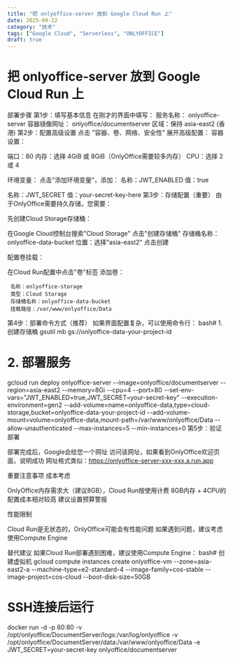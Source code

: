 ```yaml
---
title: "把 onlyoffice-server 放到 Google Cloud Run 上"
date: 2025-09-22
category: "技术"
tags: ["Google Cloud", "Serverless", "ONLYOFFICE"]
draft: true
---
```


# 把 onlyoffice-server 放到 Google Cloud Run 上

部署步骤
第1步：填写基本信息
在刚才的界面中填写：
服务名称：
onlyoffice-server
容器镜像网址：
onlyoffice/documentserver
区域：保持 asia-east2 (香港)
第2步：配置高级设置
点击 "容器、卷、网络、安全性" 展开高级配置：
容器设置：

端口：80
内存：选择 4GiB 或 8GiB（OnlyOffice需要较多内存）
CPU：选择 2 或 4

环境变量：
点击"添加环境变量"，添加：
名称：JWT\_ENABLED
值：true

名称：JWT\_SECRET
值：your-secret-key-here
第3步：存储配置（重要）
由于OnlyOffice需要持久存储，您需要：

先创建Cloud Storage存储桶：

在Google Cloud控制台搜索"Cloud Storage"
点击"创建存储桶"
存储桶名称：onlyoffice-data-bucket
位置：选择"asia-east2"
点击创建

配置卷挂载：

在Cloud Run配置中点击"卷"标签
添加卷：

```
 名称：onlyoffice-storage
 类型：Cloud Storage
 存储桶名称：onlyoffice-data-bucket
 挂载路径：/var/www/onlyoffice/Data
```

第4步：部署命令方式（推荐）
如果界面配置复杂，可以使用命令行：
bash# 1. 创建存储桶
gsutil mb gs://onlyoffice-data-your-project-id

# 2\. 部署服务

gcloud run deploy onlyoffice-server --image=onlyoffice/documentserver --region=asia-east2 --memory=8Gi --cpu=4 --port=80 --set-env-vars="JWT\_ENABLED=true,JWT\_SECRET=your-secret-key" --execution-environment=gen2 --add-volume=name=onlyoffice-data,type=cloud-storage,bucket=onlyoffice-data-your-project-id --add-volume-mount=volume=onlyoffice-data,mount-path=/var/www/onlyoffice/Data --allow-unauthenticated --max-instances=5 --min-instances=0
第5步：验证部署

部署完成后，Google会给您一个网址
访问该网址，如果看到OnlyOffice欢迎页面，说明成功
网址格式类似：https://onlyoffice-server-xxx-xxx.a.run.app

重要注意事项
成本考虑

OnlyOffice内存需求大（建议8GB），Cloud Run按使用计费
8GB内存 + 4CPU的配置成本相对较高
建议设置预算警报

性能限制

Cloud Run是无状态的，OnlyOffice可能会有性能问题
如果遇到问题，建议考虑使用Compute Engine

替代建议
如果Cloud Run部署遇到困难，建议使用Compute Engine：
bash# 创建虚拟机
gcloud compute instances create onlyoffice-vm --zone=asia-east2-a --machine-type=e2-standard-4 --image-family=cos-stable --image-project=cos-cloud --boot-disk-size=50GB

# SSH连接后运行

docker run -d -p 80:80 -v /opt/onlyoffice/DocumentServer/logs:/var/log/onlyoffice -v /opt/onlyoffice/DocumentServer/data:/var/www/onlyoffice/Data -e JWT\_SECRET=your-secret-key onlyoffice/documentserver